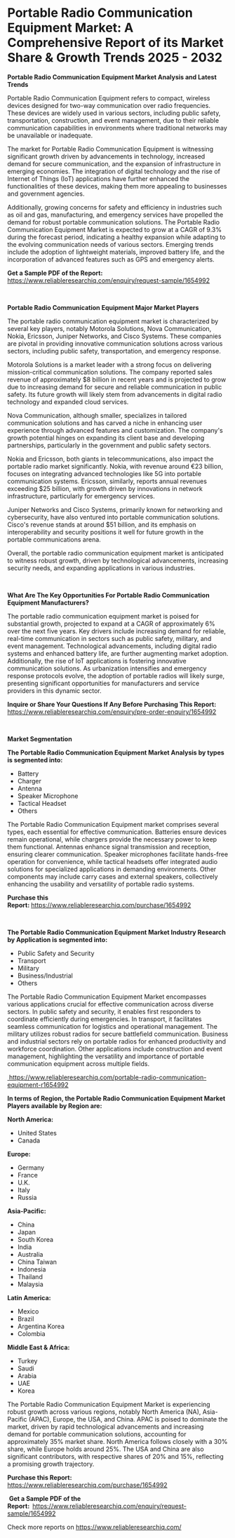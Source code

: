 <p><h1>Portable Radio Communication Equipment Market: A Comprehensive Report of its Market Share & Growth Trends 2025 - 2032</h1></p><p><strong>Portable Radio Communication Equipment Market Analysis and Latest Trends</strong></p>
<p><p>Portable Radio Communication Equipment refers to compact, wireless devices designed for two-way communication over radio frequencies. These devices are widely used in various sectors, including public safety, transportation, construction, and event management, due to their reliable communication capabilities in environments where traditional networks may be unavailable or inadequate.</p><p>The market for Portable Radio Communication Equipment is witnessing significant growth driven by advancements in technology, increased demand for secure communication, and the expansion of infrastructure in emerging economies. The integration of digital technology and the rise of Internet of Things (IoT) applications have further enhanced the functionalities of these devices, making them more appealing to businesses and government agencies. </p><p>Additionally, growing concerns for safety and efficiency in industries such as oil and gas, manufacturing, and emergency services have propelled the demand for robust portable communication solutions. The Portable Radio Communication Equipment Market is expected to grow at a CAGR of 9.3% during the forecast period, indicating a healthy expansion while adapting to the evolving communication needs of various sectors. Emerging trends include the adoption of lightweight materials, improved battery life, and the incorporation of advanced features such as GPS and emergency alerts.</p></p>
<p><strong>Get a Sample PDF of the Report:&nbsp;</strong> <a href="https://www.reliableresearchiq.com/enquiry/request-sample/1654992?utm_campaign=2238&utm_medium=2&utm_source=Github&utm_content=ia&utm_term=07032025&utm_id=portable-radio-communication-equipment">https://www.reliableresearchiq.com/enquiry/request-sample/1654992</a></p>
<p>&nbsp;</p>
<p><strong>Portable Radio Communication Equipment Major Market Players</strong></p>
<p><p>The portable radio communication equipment market is characterized by several key players, notably Motorola Solutions, Nova Communication, Nokia, Ericsson, Juniper Networks, and Cisco Systems. These companies are pivotal in providing innovative communication solutions across various sectors, including public safety, transportation, and emergency response.</p><p>Motorola Solutions is a market leader with a strong focus on delivering mission-critical communication solutions. The company reported sales revenue of approximately $8 billion in recent years and is projected to grow due to increasing demand for secure and reliable communication in public safety. Its future growth will likely stem from advancements in digital radio technology and expanded cloud services.</p><p>Nova Communication, although smaller, specializes in tailored communication solutions and has carved a niche in enhancing user experience through advanced features and customization. The company's growth potential hinges on expanding its client base and developing partnerships, particularly in the government and public safety sectors.</p><p>Nokia and Ericsson, both giants in telecommunications, also impact the portable radio market significantly. Nokia, with revenue around €23 billion, focuses on integrating advanced technologies like 5G into portable communication systems. Ericsson, similarly, reports annual revenues exceeding $25 billion, with growth driven by innovations in network infrastructure, particularly for emergency services.</p><p>Juniper Networks and Cisco Systems, primarily known for networking and cybersecurity, have also ventured into portable communication solutions. Cisco's revenue stands at around $51 billion, and its emphasis on interoperability and security positions it well for future growth in the portable communications arena.</p><p>Overall, the portable radio communication equipment market is anticipated to witness robust growth, driven by technological advancements, increasing security needs, and expanding applications in various industries.</p></p>
<p>&nbsp;</p>
<p><strong>What Are The Key Opportunities For Portable Radio Communication Equipment Manufacturers?</strong></p>
<p><p>The portable radio communication equipment market is poised for substantial growth, projected to expand at a CAGR of approximately 6% over the next five years. Key drivers include increasing demand for reliable, real-time communication in sectors such as public safety, military, and event management. Technological advancements, including digital radio systems and enhanced battery life, are further augmenting market adoption. Additionally, the rise of IoT applications is fostering innovative communication solutions. As urbanization intensifies and emergency response protocols evolve, the adoption of portable radios will likely surge, presenting significant opportunities for manufacturers and service providers in this dynamic sector.</p></p>
<p><strong>Inquire or Share Your Questions If Any Before Purchasing This Report:</strong> <a href="https://www.reliableresearchiq.com/enquiry/pre-order-enquiry/1654992?utm_campaign=2238&utm_medium=2&utm_source=Github&utm_content=ia&utm_term=07032025&utm_id=portable-radio-communication-equipment">https://www.reliableresearchiq.com/enquiry/pre-order-enquiry/1654992</a></p>
<p>&nbsp;</p>
<p><strong>Market Segmentation</strong></p>
<p><strong>The Portable Radio Communication Equipment Market Analysis by types is segmented into:</strong></p>
<p><ul><li>Battery</li><li>Charger</li><li>Antenna</li><li>Speaker Microphone</li><li>Tactical Headset</li><li>Others</li></ul></p>
<p><p>The Portable Radio Communication Equipment market comprises several types, each essential for effective communication. Batteries ensure devices remain operational, while chargers provide the necessary power to keep them functional. Antennas enhance signal transmission and reception, ensuring clearer communication. Speaker microphones facilitate hands-free operation for convenience, while tactical headsets offer integrated audio solutions for specialized applications in demanding environments. Other components may include carry cases and external speakers, collectively enhancing the usability and versatility of portable radio systems.</p></p>
<p><strong>Purchase this Report:&nbsp;</strong><a href="https://www.reliableresearchiq.com/purchase/1654992?utm_campaign=2238&utm_medium=2&utm_source=Github&utm_content=ia&utm_term=07032025&utm_id=portable-radio-communication-equipment">https://www.reliableresearchiq.com/purchase/1654992</a></p>
<p>&nbsp;</p>
<p><strong>The Portable Radio Communication Equipment Market Industry Research by Application is segmented into:</strong></p>
<p><ul><li>Public Safety and Security</li><li>Transport</li><li>Military</li><li>Business/Industrial</li><li>Others</li></ul></p>
<p><p>The Portable Radio Communication Equipment Market encompasses various applications crucial for effective communication across diverse sectors. In public safety and security, it enables first responders to coordinate efficiently during emergencies. In transport, it facilitates seamless communication for logistics and operational management. The military utilizes robust radios for secure battlefield communication. Business and industrial sectors rely on portable radios for enhanced productivity and workforce coordination. Other applications include construction and event management, highlighting the versatility and importance of portable communication equipment across multiple fields.</p></p>
<p><a href="https://www.reliableresearchiq.com/portable-radio-communication-equipment-r1654992?utm_campaign=2238&utm_medium=2&utm_source=Github&utm_content=ia&utm_term=07032025&utm_id=portable-radio-communication-equipment">&nbsp;https://www.reliableresearchiq.com/portable-radio-communication-equipment-r1654992</a></p>
<p><strong>In terms of Region, the Portable Radio Communication Equipment Market Players available by Region are:</strong></p>
<p>
    <p> <strong> North America: </strong>
        <ul>
            <li>United States</li>
            <li>Canada</li>
        </ul>
        </p> 
    <p> <strong> Europe: </strong>
        <ul>
            <li>Germany</li>
            <li>France</li>
            <li>U.K.</li>
            <li>Italy</li>
            <li>Russia</li>
        </ul>
        </p> 
    <p> <strong> Asia-Pacific: </strong>
        <ul>
            <li>China</li>
            <li>Japan</li>
            <li>South Korea</li>
            <li>India</li>
            <li>Australia</li>
            <li>China Taiwan</li>
            <li>Indonesia</li>
            <li>Thailand</li>
            <li>Malaysia</li>
        </ul>
        </p> 
    <p> <strong> Latin America: </strong>
        <ul>
            <li>Mexico</li>
            <li>Brazil</li>
            <li>Argentina Korea</li>
            <li>Colombia</li>
        </ul>
        </p> 
    <p> <strong> Middle East & Africa: </strong>
        <ul>
            <li>Turkey</li>
            <li>Saudi</li>
            <li>Arabia</li>
            <li>UAE</li>
            <li>Korea</li>
        </ul>
    </p>
    </p>
<p><p>The Portable Radio Communication Equipment Market is experiencing robust growth across various regions, notably North America (NA), Asia-Pacific (APAC), Europe, the USA, and China. APAC is poised to dominate the market, driven by rapid technological advancements and increasing demand for portable communication solutions, accounting for approximately 35% market share. North America follows closely with a 30% share, while Europe holds around 25%. The USA and China are also significant contributors, with respective shares of 20% and 15%, reflecting a promising growth trajectory.</p></p>
<p><strong>Purchase this Report: </strong><a href="https://www.reliableresearchiq.com/purchase/1654992?utm_campaign=2238&utm_medium=2&utm_source=Github&utm_content=ia&utm_term=07032025&utm_id=portable-radio-communication-equipment">https://www.reliableresearchiq.com/purchase/1654992</a></p>
<p>&nbsp;<strong>Get a Sample PDF of the Report:&nbsp;&nbsp;</strong><a href="https://www.reliableresearchiq.com/enquiry/request-sample/1654992?utm_campaign=2238&utm_medium=2&utm_source=Github&utm_content=ia&utm_term=07032025&utm_id=portable-radio-communication-equipment">https://www.reliableresearchiq.com/enquiry/request-sample/1654992</a></p>
<p><strong></strong></p>
<p>Check more reports on <a href="https://www.reliableresearchiq.com/?utm_campaign=2238&utm_medium=2&utm_source=Github&utm_content=ia&utm_term=07032025&utm_id=portable-radio-communication-equipment">https://www.reliableresearchiq.com/</a></p>